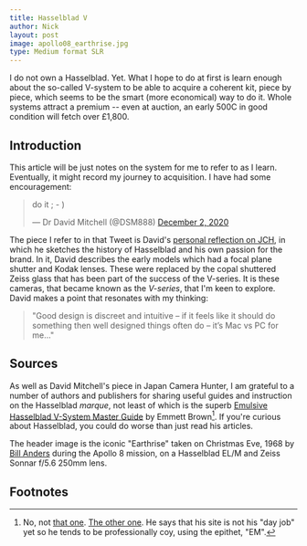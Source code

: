 ```yaml
---
title: Hasselblad V
author: Nick
layout: post
image: apollo08_earthrise.jpg
type: Medium format SLR
---
```


I do not own a Hasselblad. Yet. What I hope to do at first is learn enough about the so-called V-system to be able to acquire a coherent kit, piece by piece, which seems to be the smart (more economical) way to do it. Whole systems attract a premium -- even at auction, an early 500C in good condition will fetch over £1,800.

## Introduction
This article will be just notes on the system for me to refer to as I learn. Eventually, it might record my journey to acquisition. I have had some encouragement:

<blockquote class="twitter-tweet"><p lang="en" dir="ltr">do it ; - )</p>&mdash; Dr David Mitchell (@DSM888) <a href="https://twitter.com/DSM888/status/1334098543984906247?ref_src=twsrc%5Etfw">December 2, 2020</a></blockquote> <script async src="https://platform.twitter.com/widgets.js" charset="utf-8"></script>

The piece I refer to in that Tweet is David's [personal reflection on JCH](https://www.japancamerahunter.com/2020/11/hasselblad-a-personal-reflection/), in which he sketches the history of Hasselblad and his own passion for the brand. In it, David describes the early models which had a focal plane shutter and Kodak lenses. These were replaced by the copal shuttered Zeiss glass that has been part of the success of the V-series. It is these cameras, that became known as the *V-series*, that I'm keen to explore. David makes a point that resonates with my thinking:

> "Good design is discreet and intuitive – if it feels like it should do something then well designed things often do – it’s Mac vs PC for me..."



## Sources

As well as David Mitchell's piece in Japan Camera Hunter, I am grateful to a number of authors and publishers for sharing useful guides and instruction on the Hasselblad *marque*, not least of which is the superb [Emulsive Hasselblad V-System Master Guide](https://emulsive.org/reviews/camera-reviews/hasselblad-camera-reviews/the-hasselblad-v-system-master-guide-overview) by Emmett Brown[^nto].  If you're curious about Hasselblad, you could do worse than just read his articles.

[^nto]: No, not [that one](https://en.wikipedia.org/wiki/Emmett_Brown). [The other one](https://www.facebook.com/emulsive.overlord). He says that his site is not his "day job" yet so he tends to be professionally coy, using the epithet, "EM".

The header image is the iconic "Earthrise" taken on Christmas Eve, 1968 by [Bill Anders](https://en.wikipedia.org/wiki/Bill_Anders) during the Apollo 8 mission, on a Hasselblad EL/M and Zeiss Sonnar f/5.6 250mm lens.

## Footnotes
